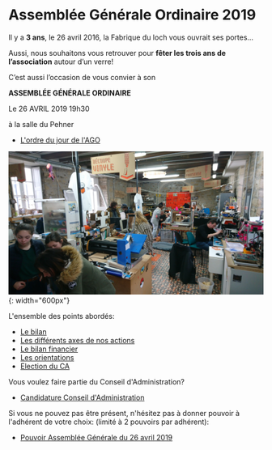 # Assemblée Générale Ordinaire 2019

Il y a **3 ans**, le 26 avril 2016, la Fabrique du loch vous ouvrait ses portes…

Aussi, nous souhaitons vous retrouver pour **fêter les trois ans de l’association** autour d’un verre!

C’est aussi l’occasion de vous convier à son

**ASSEMBLÉE GÉNÉRALE ORDINAIRE**

Le 26 AVRIL 2019 19h30

à la salle du Pehner

- [L'ordre du jour de l'AGO](ordre-du-jour)

![atelier](images/Atelier.JPG){: width="600px"}

L'ensemble des points abordés:

- [Le bilan](activites/bilan)
- [Les différents axes de nos actions](activites/activites)
- [Le bilan financier](activites/bilan-financier)
- [Les orientations](activites/orientations)
- [Election du CA](ca)

Vous voulez faire partie du Conseil d'Administration?

  - [Candidature Conseil d'Administration](https://framaforms.org/candidature-au-conseil-dadministration-la-fabrique-du-loch-1554995370)

Si vous ne pouvez pas être présent, n'hésitez pas à donner pouvoir à l'adhérent de votre choix:
(limité à 2 pouvoirs par adhérent):

- [Pouvoir Assemblée Générale du 26 avril 2019](Fabloch-AG2019-pouvoir.pdf)
